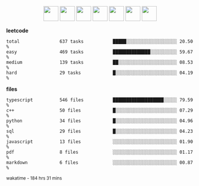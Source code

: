 <div align="center"><img src="https://assets.leetcode.com/static_assets/marketing/2024-50-lg.png" width="40" height="40"> <img src="https://assets.leetcode.com/static_assets/marketing/lg50.png" width="40" height="40"> <img src="https://leetcode.com/static/images/badges/dcc-2024-3.png" width="40" height="40"> <img src="https://leetcode.com/static/images/badges/dcc-2024-2.png" width="40" height="40"> <img src="https://leetcode.com/static/images/badges/dcc-2024-1.png" width="40" height="40"> <img src="https://leetcode.com/static/images/badges/dcc-2023-12.png" width="40" height="40"> <img src="https://leetcode.com/static/images/badges/dcc-2023-11.png" width="40" height="40"> </div>

**leetcode**
```text
total               637 tasks           █████░░░░░░░░░░░░░░░░░░░ 20.50 %             
easy                469 tasks           ██████████████░░░░░░░░░░ 59.67 %             
medium              139 tasks           ██░░░░░░░░░░░░░░░░░░░░░░ 08.53 %             
hard                29 tasks            █░░░░░░░░░░░░░░░░░░░░░░░ 04.19 %             
```

**files**
```text
typescript          546 files           ███████████████████░░░░░ 79.59 %             
c++                 50 files            █░░░░░░░░░░░░░░░░░░░░░░░ 07.29 %             
python              34 files            █░░░░░░░░░░░░░░░░░░░░░░░ 04.96 %             
sql                 29 files            █░░░░░░░░░░░░░░░░░░░░░░░ 04.23 %             
javascript          13 files            ░░░░░░░░░░░░░░░░░░░░░░░░ 01.90 %             
pdf                 8 files             ░░░░░░░░░░░░░░░░░░░░░░░░ 01.17 %             
markdown            6 files             ░░░░░░░░░░░░░░░░░░░░░░░░ 00.87 %             
```

<sub>wakatime - 184 hrs 31 mins</sub>